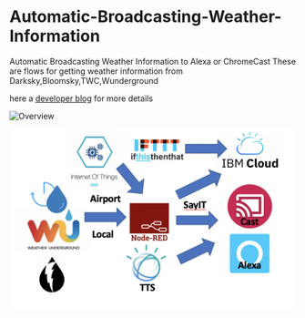 # Automatic-Broadcasting-Weather-Information
Automatic Broadcasting Weather Information to Alexa or ChromeCast 
These are flows for getting weather information from Darksky,Bloomsky,TWC,Wunderground

here a [developer blog](https://developer.ibm.com/recipes/tutorials/automatic-broadcasting-weather-information-to-alexa-and-or-chromecast/) for more details

![Overview](https://raw.githubusercontent.com/markusvankempen/Automatic-Broadcasting-Weather-Information-to-Alexa-or-ChromeCast/master/images/Screen%20Shot%202019-12-01%20at%2011.25.57%20AM.png)


![Overview](https://raw.githubusercontent.com/markusvankempen/Automatic-Broadcasting-Weather-Information/master/images/Screen%20Shot%202019-12-01%20at%208.53.23%20AM.png)
